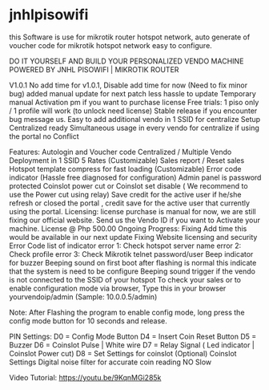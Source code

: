 # jnhlpisowifi
this Software is use for mikrotik router hotspot network,  auto generate of voucher code for mikrotik hotspot network  easy to configure.

DO IT YOURSELF AND BUILD YOUR PERSONALIZED VENDO MACHINE POWERED BY JNHL PISOWIFI | MIKROTIK ROUTER

V1.0.1
No add time for v1.0.1, Disable add time for now (Need to fix minor bug)
 added manual update for next patch less hassle to update
Temporary manual Activation pm if you want to purchase license
Free trials: 1 piso only / 1 profile will work (to unlock need license)
Stable release if you encounter bug message us.
Easy to add additional vendo in 1 SSID for centralize Setup 
Centralized ready
Simultaneous usage in every vendo for centralize if using the portal no Conflict

Features:
Autologin and Voucher code 
Centralized / Multiple Vendo Deployment in 1 SSID
5 Rates (Customizable)
Sales report / Reset sales
Hotspot template compress for fast loading (Customizable)
Error code indicator (Hassle free diagnosed for configuration) 
Admin panel is password protected
Coinslot power cut or Coinslot set disable ( We recommend to use the Power cut using relay)
Save credit for the active user if he/she refresh or closed the portal , credit save for the active user that currently using the portal.
Licensing:
license purchase is manual for now, we are still fixing our official website.
Send us the Vendo ID if you want to Activate your machine.
License @ Php 500.00
Ongoing Progress:
Fixing Add time this would be available in our next update
Fixing Website licensing and security
Error Code list of indicator
error 1: Check  hotspot server name
error 2: Check profile
error 3: Check Mikrotik  telnet password/user
Beep indicator for buzzer
Beeping sound on first boot after flashing is normal this indicate that the system is need to be configure
Beeping sound trigger if the vendo is not connected to the SSID of your hotspot
To check your sales or to enable configuration mode via browser, Type this in your browser yourvendoip/admin (Sample: 10.0.0.5/admin)


Note:
After Flashing the program to enable config mode, long press the config mode button for 10 seconds and release.

PIN Settings:
D0 = Config Mode Button
D4 = Insert Coin Reset Button
D5 = Buzzer
D6 = Coinslot Pulse | White wire
D7 = Relay Signal ( Led indicator | Coinslot Power cut)
D8 = Set Settings for coinslot (Optional)
Coinslot Settings
Digital noise filter for accurate coin reading
NO
Slow 

Video Tutorial:
https://youtu.be/9KqnMGi285k
